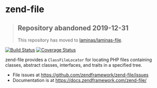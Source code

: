 # zend-file

> ## Repository abandoned 2019-12-31
>
> This repository has moved to [laminas/laminas-file](https://github.com/laminas/laminas-file).

[![Build Status](https://secure.travis-ci.org/zendframework/zend-file.svg?branch=master)](https://secure.travis-ci.org/zendframework/zend-file)
[![Coverage Status](https://coveralls.io/repos/github/zendframework/zend-file/badge.svg?branch=master)](https://coveralls.io/github/zendframework/zend-file?branch=master)

zend-file provides a `ClassFileLocator` for locating PHP files containing
classes, abstract classes, interfaces, and traits in a specified tree.

- File issues at https://github.com/zendframework/zend-file/issues
- Documentation is at https://docs.zendframework.com/zend-file/
